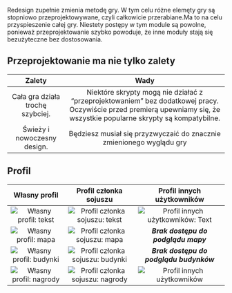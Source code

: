 Redesign zupełnie zmienia metodę gry. W tym celu różne elemęty gry są stopniowo przeprojektowywane,
czyli całkowicie przerabiane.Ma to na celu przyspieszenie całej gry. Niestety postępy w tym module są powolne,
ponieważ przeprojektowanie szybko powoduje,
że inne moduły stają się bezużyteczne bez dostosowania.

## Przeprojektowanie ma nie tylko zalety

<!-- markdownlint-disable md013 line-length -->
|              Zalety              |                                                                                  Wady                                                                                   |
|:--------------------------------:|:-----------------------------------------------------------------------------------------------------------------------------------------------------------------------:|
| Cała gra działa trochę szybciej. | Niektóre skrypty mogą nie działać z “przeprojektowaniem” bez dodatkowej pracy. Oczywiście przed premierą upewniamy się, że wszystkie popularne skrypty są kompatybilne. |
|   Świeży i nowoczesny design.    |                                                  Będziesz musiał się przyzwyczaić do znacznie zmienionego wyglądu gry                                                   |                                                                                                                                                                                                        |
<!-- markdownlint-enable md013 line-length -->

## Profil

<!-- markdownlint-disable md013 line-length -->
|                      Własny profil                       |                            Profil członka sojuszu                             |                   Profil innych użytkowników                    |
|:--------------------------------------------------------:|:-----------------------------------------------------------------------------:|:---------------------------------------------------------------:|
|    ![Własny profil: tekst](./profiles/self/text.png)     |    ![Profil członka sojuszu: tekst](./profiles/alliance_members/text.png)     | ![Profil innych użytkowników: Text](./profiles/others/text.png) |
|     ![Własny profil: mapa](./profiles/self/map.png)      |     ![Profil członka sojuszu: mapa](./profiles/alliance_members/map.png)      |               ***Brak dostępu do podglądu mapy***               |
| ![Własny profil: budynki](./profiles/self/buildings.png) | ![Profil członka sojuszu: budynki](./profiles/alliance_members/buildings.png) |             ***Brak dostępu do podglądu budynków***             |
|  ![Własny profil: nagrody](./profiles/self/awards.png)   |  ![Profil członka sojuszu: nagrody](./profiles/alliance_members/awards.png)   |   ![Profil innych użytkowników](./profiles/others/awards.png)   |
<!-- markdownlint-enable md013 line-length -->
